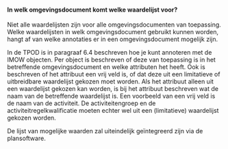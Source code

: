 #### In welk omgevingsdocument komt welke waardelijst voor?

Niet alle waardelijsten zijn voor alle omgevingsdocumenten van toepassing. Welke
waardelijsten in welk omgevingsdocument gebruikt kunnen worden, hangt af van
welke annotaties er in een omgevingsdocument mogelijk zijn.

In de TPOD is in paragraaf 6.4 beschreven hoe je kunt annoteren met de IMOW
objecten. Per object is beschreven of deze van toepassing is in het betreffende
omgevingsdocument en welke attributen het heeft. Ook is beschreven of het
attribuut een vrij veld is, of dat deze uit een limitatieve of uitbreidbare
waardelijst gekozen moet worden. Als het attribuut alleen uit een waardelijst
gekozen kan worden, is bij het attribuut beschreven wat de naam van de
betreffende waardelijst is.
Een voorbeeld van een vrij veld is de naam van de activiteit. De
activiteitengroep en de activiteitregelkwalificatie moeten echter wel uit een
(limitatieve) waardelijst gekozen worden.

De lijst van mogelijke waarden zal uiteindelijk geïntegreerd zijn via de
plansoftware.
